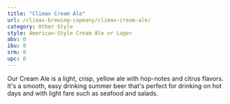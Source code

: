```yaml
---
title: "Climax Cream Ale"
url: /climax-brewing-copmany/climax-cream-ale/
category: Other Style
style: American-Style Cream Ale or Lager
abv: 0
ibu: 0
srm: 0
upc: 0
---
```

Our Cream Ale is a light, crisp, yellow ale with hop-notes and citrus flavors. It's a smooth, easy drinking summer beer that's perfect for drinking on hot days and with light fare such as seafood and salads.
